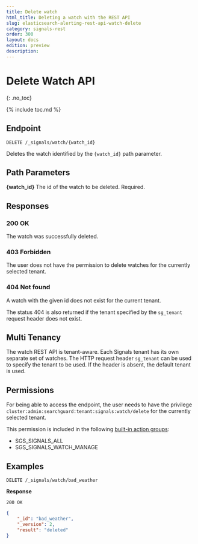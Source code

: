```yaml
---
title: Delete watch
html_title: Deleting a watch with the REST API
slug: elasticsearch-alerting-rest-api-watch-delete
category: signals-rest
order: 300
layout: docs
edition: preview
description: 
---
```


<!--- Copyright 2019 floragunn GmbH -->


# Delete Watch API
{: .no_toc}

{% include toc.md %}


## Endpoint

```
DELETE /_signals/watch/{watch_id}
```

Deletes the watch identified by the `{watch_id}` path parameter. 


## Path Parameters

**{watch_id}** The id of the watch to be deleted. Required.

## Responses

### 200 OK

The watch was successfully deleted.

### 403 Forbidden

The user does not have the permission to delete watches for the currently selected tenant. 

### 404 Not found

A watch with the given id does not exist for the current tenant.

The status 404 is also returned if the tenant specified by the `sg_tenant` request header does not exist.


## Multi Tenancy

The watch REST API is tenant-aware. Each Signals tenant has its own separate set of watches. The HTTP request header `sg_tenant` can be used to specify the tenant to be used.  If the header is absent, the default tenant is used.

## Permissions

For being able to access the endpoint, the user needs to have the privilege `cluster:admin:searchguard:tenant:signals:watch/delete` for the currently selected tenant.

This permission is included in the following [built-in action groups](security_permissions.md):

* SGS\_SIGNALS\_ALL 
* SGS\_SIGNALS\_WATCH\_MANAGE

## Examples

```
DELETE /_signals/watch/bad_weather
```


**Response**

```
200 OK
```

```json
{
    "_id": "bad_weather",
    "_version": 2,
    "result": "deleted"
}
```

